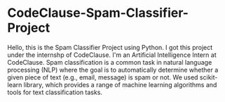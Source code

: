# CodeClause-Spam-Classifier-Project
Hello, this is the Spam Classifier Project using Python. I got this project under the internshp of CodeClause. I'm an Artificial Intelligence Intern at CodeClause.
Spam classification is a common task in natural language processing (NLP) where the goal is to automatically determine whether a given piece of text (e.g., email, message) is spam or not. We used scikit-learn library, which provides a range of machine learning algorithms and tools for text classification tasks.

